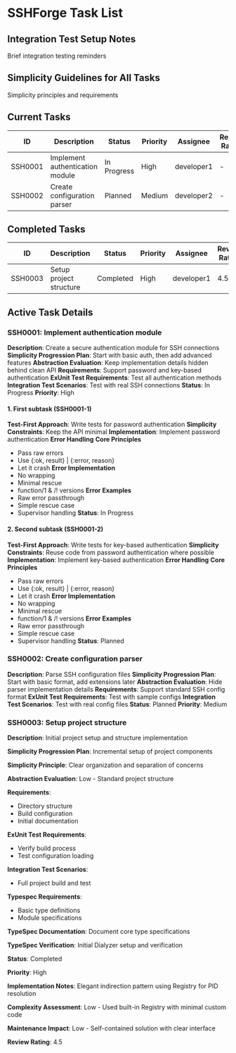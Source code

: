 # SSHForge Task List

## Integration Test Setup Notes

Brief integration testing reminders

## Simplicity Guidelines for All Tasks

Simplicity principles and requirements

## Current Tasks

| ID      | Description                     | Status      | Priority | Assignee   | Review Rating |
| ------- | ------------------------------- | ----------- | -------- | ---------- | ------------- |
| SSH0001 | Implement authentication module | In Progress | High     | developer1 | -             |
| SSH0002 | Create configuration parser     | Planned     | Medium   | developer2 | -             |

## Completed Tasks

| ID      | Description             | Status    | Priority | Assignee   | Review Rating |
| ------- | ----------------------- | --------- | -------- | ---------- | ------------- |
| SSH0003 | Setup project structure | Completed | High     | developer1 | 4.5           |

## Active Task Details

### SSH0001: Implement authentication module

**Description**: Create a secure authentication module for SSH connections
**Simplicity Progression Plan**: Start with basic auth, then add advanced features
**Abstraction Evaluation**: Keep implementation details hidden behind clean API
**Requirements**: Support password and key-based authentication
**ExUnit Test Requirements**: Test all authentication methods
**Integration Test Scenarios**: Test with real SSH connections
**Status**: In Progress
**Priority**: High

#### 1. First subtask (SSH0001-1)

**Test-First Approach**: Write tests for password authentication
**Simplicity Constraints**: Keep the API minimal
**Implementation**: Implement password authentication
**Error Handling**
**Core Principles**
- Pass raw errors
- Use {:ok, result} | {:error, reason}
- Let it crash
**Error Implementation**
- No wrapping
- Minimal rescue
- function/1 & /! versions
**Error Examples**
- Raw error passthrough
- Simple rescue case
- Supervisor handling
**Status**: In Progress

#### 2. Second subtask (SSH0001-2)

**Test-First Approach**: Write tests for key-based authentication
**Simplicity Constraints**: Reuse code from password authentication where possible
**Implementation**: Implement key-based authentication
**Error Handling**
**Core Principles**
- Pass raw errors
- Use {:ok, result} | {:error, reason}
- Let it crash
**Error Implementation**
- No wrapping
- Minimal rescue
- function/1 & /! versions
**Error Examples**
- Raw error passthrough
- Simple rescue case
- Supervisor handling
**Status**: Planned

### SSH0002: Create configuration parser

**Description**: Parse SSH configuration files
**Simplicity Progression Plan**: Start with basic format, add extensions later
**Abstraction Evaluation**: Hide parser implementation details
**Requirements**: Support standard SSH config format
**ExUnit Test Requirements**: Test with sample configs
**Integration Test Scenarios**: Test with real config files
**Status**: Planned
**Priority**: Medium

### SSH0003: Setup project structure

**Description**: Initial project setup and structure implementation

**Simplicity Progression Plan**: Incremental setup of project components

**Simplicity Principle**: Clear organization and separation of concerns

**Abstraction Evaluation**: Low - Standard project structure

**Requirements**:
- Directory structure
- Build configuration
- Initial documentation

**ExUnit Test Requirements**:
- Verify build process
- Test configuration loading

**Integration Test Scenarios**:
- Full project build and test

**Typespec Requirements**:
- Basic type definitions
- Module specifications

**TypeSpec Documentation**: Document core type specifications

**TypeSpec Verification**: Initial Dialyzer setup and verification

**Status**: Completed

**Priority**: High

**Implementation Notes**: Elegant indirection pattern using Registry for PID resolution

**Complexity Assessment**: Low - Used built-in Registry with minimal custom code

**Maintenance Impact**: Low - Self-contained solution with clear interface

**Review Rating**: 4.5
